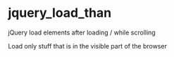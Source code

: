 # jquery_load_than
jQuery load elements after loading / while scrolling

Load only stuff that is in the visible part of the browser

